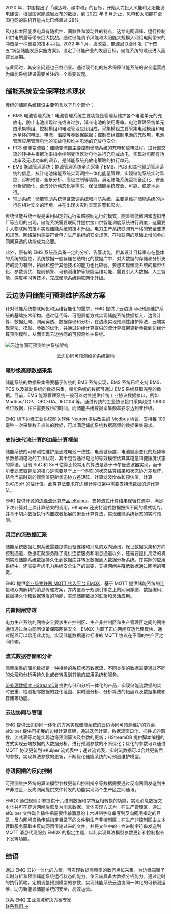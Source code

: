 2020 年，中国提出了「碳达峰、碳中和」的目标，开始大力投入风能和太阳能发电建设。根据国家能源局发布的数据，到 2022 年 8 月为止，风电和太阳能在全国电网的装机容量占比已经超过 28%。

风电和太阳能发电具有随机性、间歇性和波动性的特点，这给电网调峰、运行控制和供电质量等带来巨大挑战。通过储能调节风能和太阳能大规模入网给电网带来的冲击是一种重要的技术手段。2022 年 1 月，发改委、能源局联合印发《“十四五”新型储能发展实施方案》，设定了储能产业的发展目标，储能系统的建设进入高速发展期。

与此同时，其安全问题也日益凸显。通过现代化的技术保障储能系统的安全运营成为储能系统建设需要关注的一个重要议题。

## 储能系统安全保障技术现状

传统的储能系统建设主要包含以下几个部分：

- BMS 电池管理系统：电池管理系统主要功能是管理及维护各个电池单元的充放电，防止电池出现过充或者过放，延长电池的使用寿命。电池管理系统单元由采集模组、控制模组和电池管理应用组成。采集模组主要采集电池模组和电池单体的电压、电流、温度等参数据数据；控制模组控制电池的充放电，电池管理应用管理电池的充放电和维护电池的充放电安全。
- PCS 储能变流器：储能变流器主要控制储能系统的充电和放电过程，进行直交流的转换并根据功率指令控制变流器对电池进行充电或放电，实现对电网有功功率及无功功率的调节，是储能系统充放电策略的执行单元。
- EMS 能源管理系统：能源管理系统全面采集了BMS、PCS 和其他辅助管理系统的信息，技针电池储能系统实现调控一体化能量管理，实现储能系统实时监控、诊断预警、全景分析、高级控制等功能，满足储能系统监视全面化、安全分析智能化、全景分析动态化等需求，保证储能系统安全、可靠、稳定地运行。
- 辅助系统：储能辅助系统包含空调系统和消防系统，主要是维护储能系统的运行在相对安全的环境，并在出现火灾时实现告警和灭火。

传统储能系统一般是采用固定的运行策略脱网运行的模式，随着智能微网和虚拟电厂等应用的出现，储能系统需要联网并提供接口供智能调度系统进行调度，这需要引入物联网的技术实现储能系统的技术升级。电力生产系统联网有严格的安全要求和规范，网络架构需要符合电力生产系统的安全规范，在物联网的基础上增加单向网闸穿透的功能成为必要。

此外，原有的 EMS 系统虽具备一定的分析、告警功能，但其设计目标重点在整体的系统的监控，系统数据一般存储在结构化的数据库中，对大数据的存储和分析支持的能力有限，拓展和整合其他技术的能力也比较弱。要想实现储能系统的模型优化、参数调优、提前预警、可预测维护等智能运维功能，需要引入大数据、人工智能、深度学习等技术，完成储能系统物联网化升级。

## 云边协同储能可预测维护系统方案

针对储能系统物联网化和运维智能化的需求，EMQ 提供了云边协同可预测维护系统的基础技术架构。通过低代码、可配置低方式实现储能系统数据接入、边缘计算、数据汇聚、网闸穿透、数据存储和分析，在边缘实现预测性维护算法，云端实现算法、模型、参数的优化，并通过边缘计算提供的流计算框架更新参数到边缘计算预测模型，从而实现云边协同的可预测维护系统。

![云边协同可预测维护系统架构](https://assets.emqx.com/images/2a92471627094189a5cce31585bf7652.png)

<center>云边协同可预测维护系统架构</center>


### 毫秒级高频数据采集

储能系统的数据采集需要基于传统的 EMS 系统实现，EMS 系统已经支持 BMS、PCS 以及辅助系统的数据采集，储能系统的数据可通过 EMS 系统获取完整的数据。目前，EMS 能源管理系统一般可以对外提供传统工业协议数据接口，例如 Modbus/TCP、OPC-UA、IEC104 等。通过传统的工业协议接口采集超过 10000点位数据，往往需要数秒的时间，而储能系统数据采集频率要求达到亚秒级。

EMQ 旗下[边缘工业协议网关软件 Neuron](https://www.emqx.com/zh/products/neuron) 提供改进的 [Modbus 协议](https://www.emqx.com/zh/blog/modbus-protocol-the-grandfather-of-iot-communication)，支持每 100 毫秒一次采集数千点位的数据，可以满足储能系统数据高频的数据采集需求。

### 支持迭代流计算的边缘计算框架

储能系统的可预测性维护是通过电池一致性、电池健康度、电池健康变化的趋势等参数预测电池的工作状况，其中包含通过电池的等效模型估算其电量和健康度状态的算法。目前 SoC 和 SoH 估算比较常用的算法是基于卡尔曼滤波器实现，而卡尔曼滤波器算法的核心是需要基于上一个时刻的状态估算结果和状态协方差矩阵，结合当前时刻的观测值更新状态协方差矩阵、计算滤波增益和预估值，计算 SoC/SoH 的估计值。此类算法要求在边缘计算框架中需要支持流数据的迭代算法。

EMQ 提供开源的[边缘流计算产品 eKuiper](https://ekuiper.org/zh)，支持流式计算结果保留在流中，满足下次计算对上次计算结果的调用。eKuiper 还支持流式数据按照不同的模式切片，并基于切片数据执行内置或者拓展的聚合计算算法，实现储能系统状态的实时预测。

### 灵活的流数据汇聚

储能系统数据汇聚系统需要提供设备连接和消息的双向通讯，保证数据采集和方向控制通道，数据汇聚服务除了提供连接服务和消息通道以外，还需要提供灵活的机制实现储能系统数据持久化到数据库并转发数据到大数据分析系统。在实际的应用系统中，还需要考虑电力系统安全生产的需要，支持网闸并降低数据通过网闸的带宽。

EMQ 提供[企业级物联网 MQTT 接入平台 EMQX](https://www.emqx.com/zh/products/emqx)，基于 MQTT 提供储能系统的连接和双向解耦的消息传递方案，并内置基于规则引擎之上的网闸穿透、数据编码、数据持久化和数据转发的功能，实现储能数据的汇聚和灵活应用。

### 内置网闸穿透

电力生产系统的网络安全要求生产控制区、生产非控制区和生产管理区之间的网络通讯通过单向网闸设备保障网络安全。EMQX 内置了正向网闸穿透代理模块，通过配置可以启用此功能，实现储能数据通过标准的 MQTT 协议在不同的生产区之间传输。

### 流式数据存储和分析

高频采集的储能数据是一种持续的系统状态数据流，不同类型的数据需要通过不同的处理和分析再持久化或者转发到其他的应用系统和服务。

[流处理数据库 HStreamDB](https://hstream.io/zh) 提供存储和分析一体化的产品，实现储能流数据的实时去重、检测相邻数据的变化范围、实时流分析、分析算法的拓展以及数据集成和存储等功能。

### 云边协同与管理

EMQ 提供云边协同一体化的方案实现储能系统的云边协同可预测维护的方案，eKuiper 提供可拓展的边缘计算框架，通过迭代计算、数据流窗口化、插件式的函数、流式表等功能实现边缘预测算法及参数的更新；HStreamDB 提供脚本编程的方式实现云端数据的大数据分析，进行预测参数的不断优化；优化的参数可以通过 MQTT 协议更新到 eKuiper 流式表中；通过流式表，实时流数据可以合并更新后的参数，实现算法参数的更新，不断优化储能系统的可预测维护模型。 

### 穿透网闸的反向控制

可预测维护系统的算法模型参数更新和控制指令等数据需要通过反向网闸发送到生产非控区，反向网闸提供文件转发的功能实现两个生产区之间通讯。

EMQX 通过规则引擎提供十六进制数据和字符互相转换的功能，实现消息数据文本化并可在穿透网闸后恢复为消息数据。具体实现方式为：在生产管理区，通过 eKuiper 文件动作插件把需要传输消息的十六进制字符串写到反向网闸指定的目录；反向网闸自动传输指定目录下的文件到生产非控制区；在生产非控制区由文本读取服务获取由反向网闸传输过来的文件，并将文件中的十六进制字符串发送到 MQTT 消息代理服务 EMQX 的指定主题，以此实现算法模型参数更新和控制指令下发等功能。

## 结语

通过 EMQ 云边一体化的方案，可实现数据高频率的数万点位采集，为边缘端赋予实时分析和预测储能系统运行状态的能力，使云端具备大数据分析能力。通过定时的执行策略，定期调整预测模型的参数，实现储能系统云边协同一体化的可预测运维，助力新能源储能系统的安全、高效运营。



<section class="promotion">
    <div>
        联系 EMQ 工业领域解决方案专家
    </div>
    <a href="https://www.emqx.com/zh/contact?product=solutions" class="button is-gradient px-5">联系我们 →</a>
</section>
